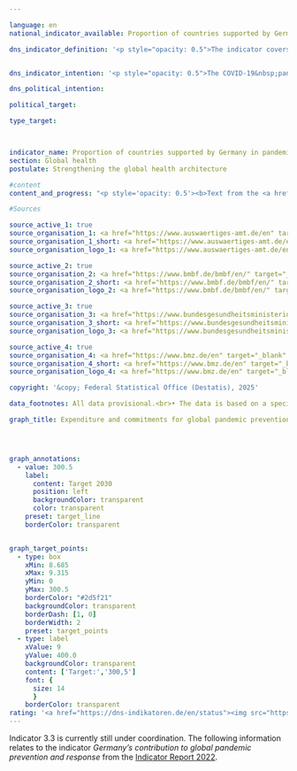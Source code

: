 ```yaml
---

language: en        
national_indicator_available: Proportion of countries supported by Germany in pandemic prevention, preparedness, and response (PPR) that have made progress in the Global Health Security Index (GHSI), relative to the total number of countries supported by Germany in the area of PPR        

dns_indicator_definition: '<p style="opacity: 0.5">The indicator covers expenditure and pledges made by Germany for global pandemic prevention and response programmes. It excludes programmes designed to contain the COVID-19&nbsp;pandemic. To make the indicator more informative, its impact will be assessed by the time of the next edition of the German National Sustainability Strategy with a view to developing it into an output indicator. </p>'        


dns_indicator_intention: '<p style="opacity: 0.5">The COVID-19&nbsp;pandemic has shown what far-reaching effects cross-border health hazards have on people and economies throughout the world. Accordingly, supporting pandemic prevention and response programmes is a major contribution to global health, particularly in countries of the Global South. The aim is therefore to increase Germany’s contribution to global pandemic prevention and response substantially from its 2019&nbsp;level in the period up to 2030. </p>'       

dns_political_intention:         

political_target:         

type_target:         



indicator_name: Proportion of countries supported by Germany in pandemic prevention, preparedness, and response (PPR) that have made progress in the Global Health Security Index (GHSI), relative to the total number of countries supported by Germany in the area of PPR        
section: Global health        
postulate: Strengthening the global health architecture        

#content         
content_and_progress: "<p style='opacity: 0.5'><b>Text from the <a href='https://dns-indikatoren.de/assets/Publikationen/Indikatorenberichte/2022.pdf'>Indicator Report 2022&nbsp;</a></b><br><br>The data for the indicator come from special analyses of the relevant budget headings and commitment appropriations from the Federal Foreign Office (AA), the Federal Ministry of Education and Research (BMBF), the Federal Ministry of Health (BMG) and the Federal Ministry for Economic Cooperation and Development (BMZ). Programmes are taken into account in the analyses whose objectives fall directly under the heading of pandemic prevention and response or who are primarily intended to enhance relevant capabilities in the field of health care. The programmes cover matters such as the pandemic prevention and response functions of the World Health Organization (WHO), sanitation, One Health (that is, in interdisciplinary cooperation between human and veterinary medicine and the environmental sector), vaccination infrastructure and research and development, both at home and abroad, in so far as the R&D findings and innovations also benefit the countries of the Global South. <br><br>Additionally, programmes launched in response to the COVID-19&nbsp;pandemic have also been taken into account. The latter include among others WHO programmes and activities, humanitarian aid, vaccine development, crisis response and emergency assistance and loans to help health services in countries of the Global South to respond to the crisis. <br><br>As regards the figures, it should be noted that it is not possible to draw hard and fast lines between the content of programmes, since the indicator field is closely interlinked with numerous other areas of the health system. The indicator therefore takes account of a range of programmes, such as Germany’s contribution to the WHO to support its emergency programme and to provide flexible initial funding for crisis response measures through the Contingency Fund for Emergencies, support for a vaccination programme for the reduction of child mortality in the East African Community, improvement of drinking water supply and sanitation in Burkina Faso and a biosecurity cooperation programme. Besides the thematic prioritisation, it should also be noted that some of the programmes are focused on general reinforcement of global coordination and organisational capacity and therefore do not exclusively benefit countries of the Global South.<br><br>Nor can a precise line be drawn between preventive and reactive measures. Developing preventive capacity may, for example, enhance responsiveness to a pandemic situation, while reactive measures may contribute to capacity-building in the long term. To avoid a statistical outlier resulting from the response to the COVID-19&nbsp;pandemic, these expenditure items and pledges are not part of the indicators but are shown separately in the chart.<br><br>The amounts of expenditure and pledges that are displayed, moreover, say nothing about the success of the programmes. The indicator represents Germany’s monetary contribution to pandemic prevention and response. A more extensive assessment would be needed to gauge the impact of that contribution. In view of the foregoing provisos, therefore, the recorded figures are not by any means a full reflection of the German expenditure and pledges that directly or indirectly influence the pandemic prevention and response effort.<br><br>Between 2015&nbsp;and 2021, expenditure and pledges for pandemic prevention and response rose from EUR 147.9&nbsp;million to EUR 369.7&nbsp;million (provisional figure) and were thus &#8209; in line with the Federal Government's target &#8209; significantly above the 2019&nbsp;figure. The separately reported expenditures on COVID-19&nbsp;pandemic containment were 842.7&nbsp;million euros in 2021, higher than in the first year of the pandemic (743.7&nbsp;million euros).</p>"                

#Sources        

source_active_1: true
source_organisation_1: <a href="https://www.auswaertiges-amt.de/en" target="_blank" onclick="return confirm_alert('the Federal Foreign Office', 'En')">Federal Foreign Office</a>
source_organisation_1_short: <a href="https://www.auswaertiges-amt.de/en" target="_blank" onclick="return confirm_alert('the Federal Foreign Office', 'En')">Federal Foreign Office</a>
source_organisation_logo_1: <a href="https://www.auswaertiges-amt.de/en" target="_blank" onclick="return confirm_alert('the Federal Foreign Office', 'En')"><img src="https://dns-indikatoren.de/public/OrgImgEn/aa.png" alt="Federal Foreign Office" title=" Click here to visit the homepage of the organizationFederal Foreign Office" style="height:60px; width:148px; border:transparent"/></a>

source_active_2: true
source_organisation_2: <a href="https://www.bmbf.de/bmbf/en/" target="_blank" onclick="return confirm_alert('the Federal Ministry of Research, Technology and Space', 'En')">Federal Ministry of Research, Technology and Space</a>
source_organisation_2_short: <a href="https://www.bmbf.de/bmbf/en/" target="_blank" onclick="return confirm_alert('the Federal Ministry of Research, Technology and Space', 'En')">Federal Ministry of Research, Technology and Space</a>
source_organisation_logo_2: <a href="https://www.bmbf.de/bmbf/en/" target="_blank" onclick="return confirm_alert('the Federal Ministry of Research, Technology and Space', 'En')"><img src="https://dns-indikatoren.de/public/OrgImgEn/bmftr.png" alt="Federal Ministry of Research, Technology and Space" title=" Click here to visit the homepage of the organizationFederal Ministry of Research, Technology and Space" style="height:60px; width:148px; border:transparent"/></a>

source_active_3: true
source_organisation_3: <a href="https://www.bundesgesundheitsministerium.de/en/" target="_blank" onclick="return confirm_alert('the Federal Ministry of Health', 'En')">Federal Ministry of Health</a>
source_organisation_3_short: <a href="https://www.bundesgesundheitsministerium.de/en/" target="_blank" onclick="return confirm_alert('the Federal Ministry of Health', 'En')">Federal Ministry of Health</a>
source_organisation_logo_3: <a href="https://www.bundesgesundheitsministerium.de/en/" target="_blank" onclick="return confirm_alert('the Federal Ministry of Health', 'En')"><img src="https://dns-indikatoren.de/public/OrgImgEn/bmg.png" alt="Federal Ministry of Health" title=" Click here to visit the homepage of the organizationFederal Ministry of Health" style="height:60px; width:148px; border:transparent"/></a>

source_active_4: true
source_organisation_4: <a href="https://www.bmz.de/en" target="_blank" onclick="return confirm_alert('the Federal Ministry of Economic Cooperation and Development', 'En')">Federal Ministry of Economic Cooperation and Development</a>
source_organisation_4_short: <a href="https://www.bmz.de/en" target="_blank" onclick="return confirm_alert('the Federal Ministry of Economic Cooperation and Development', 'En')">Federal Ministry of Economic Cooperation and Development</a>
source_organisation_logo_4: <a href="https://www.bmz.de/en" target="_blank" onclick="return confirm_alert('the Federal Ministry of Economic Cooperation and Development', 'En')"><img src="https://dns-indikatoren.de/public/OrgImgEn/bmz.png" alt="Federal Ministry of Economic Cooperation and Development" title=" Click here to visit the homepage of the organizationFederal Ministry of Economic Cooperation and Development" style="height:60px; width:148px; border:transparent"/></a>

copyright: '&copy; Federal Statistical Office (Destatis), 2025'        

data_footnotes: All data provisional.<br>• The data is based on a special evaluation and is not publicly available.        

graph_title: Expenditure and commitments for global pandemic prevention and response        




graph_annotations:
  - value: 300.5
    label:
      content: Target 2030
      position: left
      backgroundColor: transparent
      color: transparent
    preset: target_line
    borderColor: transparent        


graph_target_points:
  - type: box
    xMin: 8.685
    xMax: 9.315
    yMin: 0
    yMax: 300.5
    borderColor: "#2d5f21"
    backgroundColor: transparent
    borderDash: [1, 0]
    borderWidth: 2
    preset: target_points
  - type: label
    xValue: 9
    yValue: 400.0
    backgroundColor: transparent
    content: ['Target:','300,5']
    font: {
      size: 14
      }
    borderColor: transparent                        
rating: '<a href="https://dns-indikatoren.de/en/status"><img src="https://sdg-indikatoren.de/public/Wettersymbole/Sonne.png" title="If the trend from 2021 had continued, the target value would have been reached or missed by less than 5% of the difference between the target value and the value at that time." alt="Weathersymbol: Sun"/></a>'                
---
```

Indicator 3.3 is currently still under coordination. The following information relates to the indicator <i>Germany’s contribution to global pandemic prevention and response</i> from the <a href='https://dns-indikatoren.de/assets/Publikationen/Indikatorenberichte/2022.pdf'>Indicator Report 2022</a>.
